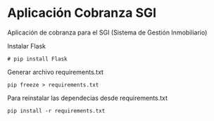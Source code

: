 # Aplicación Cobranza SGI

Aplicación de cobranza para el SGI (Sistema de Gestión Inmobiliario)

Instalar Flask

```
# pip install Flask
```

Generar archivo requirements.txt

```
pip freeze > requirements.txt
```

Para reinstalar las dependecias desde requirements.txt

```
pip install -r requirements.txt
```
